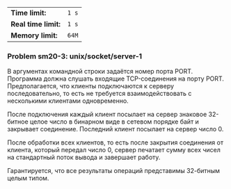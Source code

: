 |                      |       |
|----------------------|-------|
| **Time limit:**      | `1 s` |
| **Real time limit:** | `1 s` |
| **Memory limit:**    | `64M` |


### Problem sm20-3: unix/socket/server-1

В аргументах командной строки задаётся номер порта PORT.
Программа должна слушать входящие TCP-соединения на порту PORT.
Предполагается, что клиенты подключаются к серверу
последовательно, то есть не требуется взаимодействовать с
несколькими клиентами одновременно.

После подключения каждый клиент посылает на сервер знаковое
32-битное целое число в бинарном виде в сетевом порядке байт и
закрывает соединение. Последний клиент посылает на сервер число
0.

После обработки всех клиентов, то есть после закрытия соединения
от клиента, который передал число 0, сервер печатает сумму всех
чисел на стандартный поток вывода и завершает работу.

Гарантируется, что все результаты операций представимы 32-битным
целым типом.

